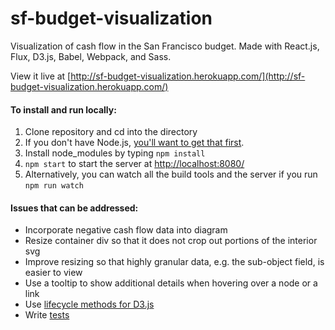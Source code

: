 # sf-budget-visualization
Visualization of cash flow in the San Francisco budget. Made with React.js, Flux, D3.js, Babel, Webpack, and Sass.

View it live at [http://sf-budget-visualization.herokuapp.com/](http://sf-budget-visualization.herokuapp.com/)

#### To install and run locally:
1. Clone repository and cd into the directory
2. If you don't have Node.js, [you'll want to get that first](https://docs.npmjs.com/getting-started/installing-node).
3. Install node_modules by typing ```npm install```
4. ```npm start``` to start the server at [http://localhost:8080/](http://localhost:8080/)
5. Alternatively, you can watch all the build tools and the server if you run ```npm run watch```

#### Issues that can be addressed:
- Incorporate negative cash flow data into diagram
- Resize container div so that it does not crop out portions of the interior svg
- Improve resizing so that highly granular data, e.g. the sub-object field, is easier to view
- Use a tooltip to show additional details when hovering over a node or a link
- Use [lifecycle methods for D3.js](http://nicolashery.com/integrating-d3js-visualizations-in-a-react-app/)
- Write [tests](https://facebook.github.io/jest/docs/tutorial-react.html)
